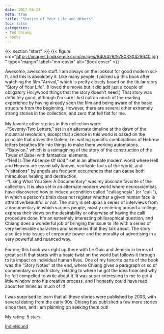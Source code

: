 ```yaml
---
date: 2017-06-23
meta: true
title: "Stories of Your Life and Others"
toc: false
categories:
- Ted Chiang
- books
---
```


{{< section "start" >}}
{{< figure src="https://images.booksense.com/images/640/426/9780330426640.jpg" type="margin" label="mn-cover" alt="Book cover" >}}

Awesome, awesome stuff. I am always on the lookout for good modern sci-fi, and this is absolutely it. Like many people, I picked up this book after watching the film "Arrival," which is pretty closely based on the titular story "Story of Your Life". (I loved the movie but it did add just a couple of obligatory Hollywood things that the story doesn't need.) That story was definitely good, although I'm sure I lost out on much of the reading experience by having already seen the film and being aware of the basic structure from the beginning. However, there are several other extremely strong stories in the collection, and zero that fell flat for me.<br /><br />My favorite other stories in this collection were:<br />-"Seventy-Two Letters," set in an alternate timeline at the dawn of the industrial revolution, except that science in this world is based on the principle that drives the Golem; i.e. writing specific combinations of Hebrew letters breathes life into things to make them working automatons.<br />-"Babylon," which is a reimagining of the story of the construction of the Tower of Babel with fantastical elements.<br />-"Hell Is The Absence Of God," set in an alternate modern world where Hell and Heaven are essentially known, verifiable facts of the world, and "visitations" by angels are frequent occurrences that can cause both miraculous healing and destruction.<br />-"Liking What You See: A Documentary" was my absolute favorite of the collection. It is also set in an alternate modern world where neuroscientists have discovered how to induce a condition called "calliagnosia" (or "calli"), in which a person's brain does not register whether a given human face is attractive/beautiful or not. The story is set up as a series of interviews from a documentary in which various people, mostly centering around a college, express their views on the desirability or otherwise of having the calli procedure done. It's an extremely interesting philosophical question, and Chiang does a wonderful job of bringing the issue to life with a series of very believable characters and scenarios that they talk about. The story also ties into issues of corporate power and the morality of advertising in a very powerful and nuanced way.<br /><br />For me, this book was right up there with Le Guin and Jemisin in terms of great sci fi that starts with a basic twist on the world but follows it through to its impact on individual human lives. One of my favorite parts of the book was the "Story Notes" at the end, where Chiang gives a paragraph or so of commentary on each story, relating to where he got the idea from and why he felt compelled to write about it. It was super interesting to me to get a little window onto his creative process, and I honestly could have read about ten times as much of it!<br /><br />I was surprised to learn that all these stories were published by 2003, with several dating from the early 90s. Chiang has published a few more stories since then, and I am planning on seeking them out!

My rating: 5 stars  

[IndieBound](https://www.indiebound.org/book/9780330426640)
